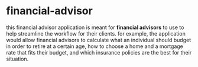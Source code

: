 # financial-advisor
this financial advisor application is meant for **financial advisors** to use to help streamline the workflow for their clients.  for example, the application would allow financial advisors to calculate what an individual should budget in order to retire at a certain age, how to choose a home and a mortgage rate that fits their budget, and which insurance policies are the best for their situation.
